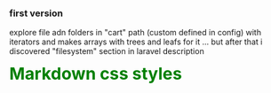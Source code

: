 
### first version

explore file adn folders in "cart" path (custom defined in config) with iterators and makes arrays with trees and leafs for it
... but after that i discovered "filesystem" section in laravel description
<style>
.green {
    color: green;
    font-weight:700;
    font-size: 30px;
}
</style>

<div class="green">
    Markdown css styles 
</div>


